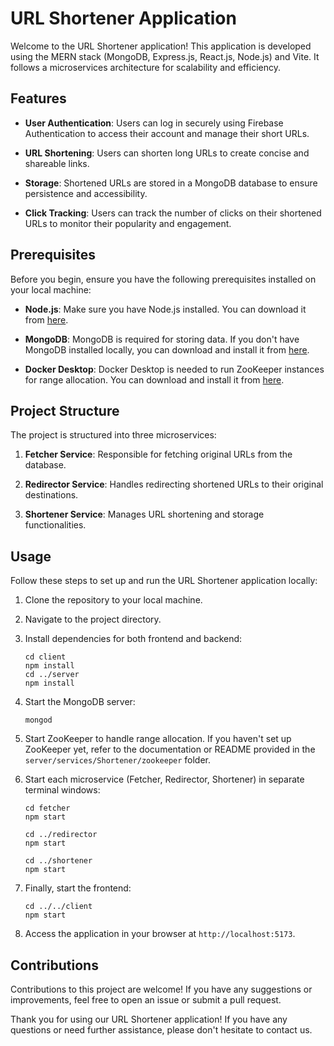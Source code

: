 # URL Shortener Application

Welcome to the URL Shortener application! This application is developed using the MERN stack (MongoDB, Express.js, React.js, Node.js) and Vite. It follows a microservices architecture for scalability and efficiency.

## Features

- **User Authentication**: Users can log in securely using Firebase Authentication to access their account and manage their short URLs.
  
- **URL Shortening**: Users can shorten long URLs to create concise and shareable links.
  
- **Storage**: Shortened URLs are stored in a MongoDB database to ensure persistence and accessibility.
  
- **Click Tracking**: Users can track the number of clicks on their shortened URLs to monitor their popularity and engagement.

## Prerequisites

Before you begin, ensure you have the following prerequisites installed on your local machine:

- **Node.js**: Make sure you have Node.js installed. You can download it from [here](https://nodejs.org/).

- **MongoDB**: MongoDB is required for storing data. If you don't have MongoDB installed locally, you can download and install it from [here](https://www.mongodb.com/try/download/community).

- **Docker Desktop**: Docker Desktop is needed to run ZooKeeper instances for range allocation. You can download and install it from [here](https://www.docker.com/products/docker-desktop).

## Project Structure

The project is structured into three microservices:

1. **Fetcher Service**: Responsible for fetching original URLs from the database.
  
2. **Redirector Service**: Handles redirecting shortened URLs to their original destinations.
  
3. **Shortener Service**: Manages URL shortening and storage functionalities.

## Usage

Follow these steps to set up and run the URL Shortener application locally:

1. Clone the repository to your local machine.

2. Navigate to the project directory.

3. Install dependencies for both frontend and backend:
    ```
    cd client
    npm install
    cd ../server
    npm install
    ```

4. Start the MongoDB server:
    ```
    mongod
    ```

5. Start ZooKeeper to handle range allocation. If you haven't set up ZooKeeper yet, refer to the documentation or README provided in the `server/services/Shortener/zookeeper` folder.

6. Start each microservice (Fetcher, Redirector, Shortener) in separate terminal windows:
    ```
    cd fetcher
    npm start
    ```
    ```
    cd ../redirector
    npm start
    ```
    ```
    cd ../shortener
    npm start
    ```

7. Finally, start the frontend:
    ```
    cd ../../client
    npm start
    ```

8. Access the application in your browser at `http://localhost:5173`.

## Contributions

Contributions to this project are welcome! If you have any suggestions or improvements, feel free to open an issue or submit a pull request.

Thank you for using our URL Shortener application! If you have any questions or need further assistance, please don't hesitate to contact us.
